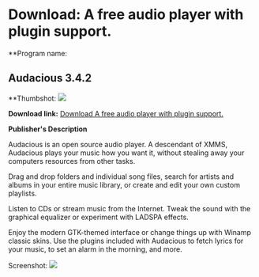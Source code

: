 # Download: A free audio player with plugin support.

**Program name: 

## Audacious 3.4.2

  
**Thumbshot: ![](http://www.freewarefiles.com/screenshot/audacious_md.jpg)   
  
**Download link:** [Download A free audio player with plugin support.](http://freewares.boysofts.com/Audacious_program_77188.html)  
  


**Publisher's Description**  
  


Audacious is an open source audio player. A descendant of XMMS, Audacious plays your music how you want it, without stealing away your computers resources from other tasks. 

Drag and drop folders and individual song files, search for artists and albums in your entire music library, or create and edit your own custom playlists. 

Listen to CDs or stream music from the Internet. Tweak the sound with the graphical equalizer or experiment with LADSPA effects. 

Enjoy the modern GTK-themed interface or change things up with Winamp classic skins. Use the plugins included with Audacious to fetch lyrics for your music, to set an alarm in the morning, and more.

  
  
Screenshot: ![](http://www.freewarefiles.com/screenshot/audacious.jpg)
